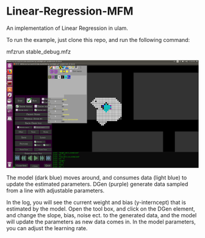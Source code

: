 # Linear-Regression-MFM

An implementation of Linear Regression in ulam.

To run the example, just clone this repo, and run the following command:

mfzrun stable_debug.mfz

![start](https://github.com/ericrosenbrown/Linear-Regression-MFM/blob/master/start.png)

The model (dark blue) moves around, and consumes data (light blue) to update the estimated parameters. DGen (purple) generate data sampled from a line with adjustable parameters.

In the log, you will see the current weight and bias (y-interncept) that is estimated by the model. Open the tool box, and click on the DGen element, and change the slope, bias, noise ect. to the generated data, and the model will update the parameters as new data comes in. In the model parameters, you can adjust the learning rate.
